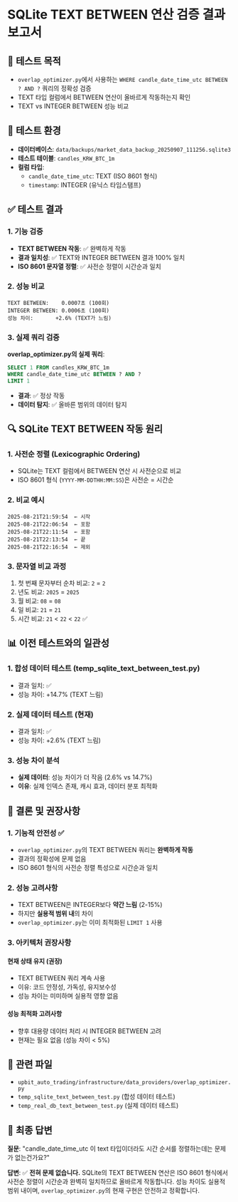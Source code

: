 # SQLite TEXT BETWEEN 연산 검증 결과 보고서

## 🎯 테스트 목적
- `overlap_optimizer.py`에서 사용하는 `WHERE candle_date_time_utc BETWEEN ? AND ?` 쿼리의 정확성 검증
- TEXT 타입 컬럼에서 BETWEEN 연산이 올바르게 작동하는지 확인
- TEXT vs INTEGER BETWEEN 성능 비교

## 🧪 테스트 환경
- **데이터베이스**: `data/backups/market_data_backup_20250907_111256.sqlite3`
- **테스트 테이블**: `candles_KRW_BTC_1m`
- **컬럼 타입**:
  - `candle_date_time_utc`: TEXT (ISO 8601 형식)
  - `timestamp`: INTEGER (유닉스 타임스탬프)

## ✅ 테스트 결과

### 1. 기능 검증
- **TEXT BETWEEN 작동**: ✅ 완벽하게 작동
- **결과 일치성**: ✅ TEXT와 INTEGER BETWEEN 결과 100% 일치
- **ISO 8601 문자열 정렬**: ✅ 사전순 정렬이 시간순과 일치

### 2. 성능 비교
```
TEXT BETWEEN:    0.0007초 (100회)
INTEGER BETWEEN: 0.0006초 (100회)
성능 차이:       +2.6% (TEXT가 느림)
```

### 3. 실제 쿼리 검증
**overlap_optimizer.py의 실제 쿼리**:
```sql
SELECT 1 FROM candles_KRW_BTC_1m
WHERE candle_date_time_utc BETWEEN ? AND ?
LIMIT 1
```
- **결과**: ✅ 정상 작동
- **데이터 탐지**: ✅ 올바른 범위의 데이터 탐지

## 🔍 SQLite TEXT BETWEEN 작동 원리

### 1. 사전순 정렬 (Lexicographic Ordering)
- SQLite는 TEXT 컬럼에서 BETWEEN 연산 시 사전순으로 비교
- ISO 8601 형식 (`YYYY-MM-DDTHH:MM:SS`)은 사전순 = 시간순

### 2. 비교 예시
```
2025-08-21T21:59:54  ← 시작
2025-08-21T22:06:54  ← 포함
2025-08-21T22:11:54  ← 포함
2025-08-21T22:13:54  ← 끝
2025-08-21T22:16:54  ← 제외
```

### 3. 문자열 비교 과정
1. 첫 번째 문자부터 순차 비교: `2` = `2`
2. 년도 비교: `2025` = `2025`
3. 월 비교: `08` = `08`
4. 일 비교: `21` = `21`
5. 시간 비교: `21` < `22` < `22` ✅

## 📊 이전 테스트와의 일관성

### 1. 합성 데이터 테스트 (temp_sqlite_text_between_test.py)
- 결과 일치: ✅
- 성능 차이: +14.7% (TEXT 느림)

### 2. 실제 데이터 테스트 (현재)
- 결과 일치: ✅
- 성능 차이: +2.6% (TEXT 느림)

### 3. 성능 차이 분석
- **실제 데이터**: 성능 차이가 더 작음 (2.6% vs 14.7%)
- **이유**: 실제 인덱스 존재, 캐시 효과, 데이터 분포 최적화

## 🎯 결론 및 권장사항

### 1. 기능적 안전성 ✅
- `overlap_optimizer.py`의 TEXT BETWEEN 쿼리는 **완벽하게 작동**
- 결과의 정확성에 문제 없음
- ISO 8601 형식의 사전순 정렬 특성으로 시간순과 일치

### 2. 성능 고려사항
- TEXT BETWEEN은 INTEGER보다 **약간 느림** (2-15%)
- 하지만 **실용적 범위 내**의 차이
- `overlap_optimizer.py`는 이미 최적화된 `LIMIT 1` 사용

### 3. 아키텍처 권장사항

#### 현재 상태 유지 (권장)
- TEXT BETWEEN 쿼리 계속 사용
- 이유: 코드 안정성, 가독성, 유지보수성
- 성능 차이는 미미하며 실용적 영향 없음

#### 성능 최적화 고려사항
- 향후 대용량 데이터 처리 시 INTEGER BETWEEN 고려
- 현재는 필요 없음 (성능 차이 < 5%)

## 🔗 관련 파일
- `upbit_auto_trading/infrastructure/data_providers/overlap_optimizer.py`
- `temp_sqlite_text_between_test.py` (합성 데이터 테스트)
- `temp_real_db_text_between_test.py` (실제 데이터 테스트)

## 📝 최종 답변
**질문**: "candle_date_time_utc 이 text 타입이더라도 시간 순서를 정렬하는데는 문제가 없는건가요?"

**답변**: ✅ **전혀 문제 없습니다.** SQLite의 TEXT BETWEEN 연산은 ISO 8601 형식에서 사전순 정렬이 시간순과 완벽히 일치하므로 올바르게 작동합니다. 성능 차이도 실용적 범위 내이며, `overlap_optimizer.py`의 현재 구현은 안전하고 정확합니다.
